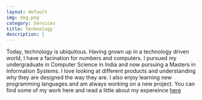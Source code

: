 ```yaml
---
layout: default
img: dog.png
category: Services
title: Technology
description: |
---
```

  Today, technology is ubiquitous. Having grown up in a technology driven world, I have a facination for numbers and computers. I pursued my undergraduate in Computer Science in India and now pursuing a Masters in Information Systems. I love looking at different products and understanding why they are designed the way they are. I also enjoy learning new programming languages and am always working on a new project. 
  You can find some of my work here and read a little about my expereince [here](https://github.com/NandhithaR)